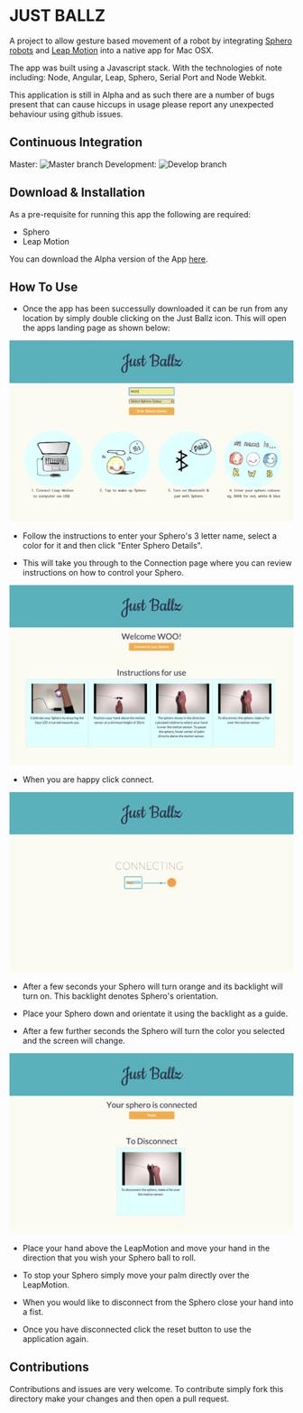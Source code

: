 
JUST BALLZ
============

A project to allow gesture based movement of a robot by integrating [Sphero robots](www.sphero.com) and [Leap Motion](www.leapmotion.com) into a native app for Mac OSX.

The app was built using a Javascript stack. With the technologies of note including: Node, Angular, Leap, Sphero, Serial Port and Node Webkit.

This application is still in Alpha and as such there are a number of bugs present that can cause hiccups in usage please report any unexpected behaviour using github issues.

Continuous Integration
--------------------------
Master: ![Master branch](https://travis-ci.org/ALRW/just_ballz.svg?branch=master)
Development: ![Develop branch](https://travis-ci.org/ALRW/just_ballz.svg?branch=develop)

Download & Installation
-----------------------
As a pre-requisite for running this app the following are required:

- Sphero
- Leap Motion

You can download the Alpha version of the App [here](https://www.dropbox.com/s/dli2elziuqux9q3/Just%20Ballz.app.zip?dl=0).

How To Use
----------
- Once the app has been successully downloaded it can be run from any location by simply double clicking on the Just Ballz icon. This will open the apps landing page as shown below:

![landingPage](readmeImages/landingPage.png)

- Follow the instructions to enter your Sphero's 3 letter name, select a color for it and then click "Enter Sphero Details".

- This will take you through to the Connection page where you can review instructions on how to control your Sphero.

![instructionPage](readmeImages/instructionsPage.png)

- When you are happy click connect.

![connecting page](readmeImages/ConnectingPage.png)

- After a few seconds your Sphero will turn orange and its backlight will turn on. This backlight denotes Sphero's orientation.

- Place your Sphero down and orientate it using the backlight as a guide.

- After a few further seconds the Sphero will turn the color you selected and the screen will change.

![connected page](readmeImages/connectedPage.png)

- Place your hand above the LeapMotion and move your hand in the direction that you wish your Sphero ball to roll.

- To stop your Sphero simply move your palm directly over the LeapMotion.

- When you would like to disconnect from the Sphero close your hand into a fist.

- Once you have disconnected click the reset button to use the application again.

Contributions
-------------
Contributions and issues are very welcome. To contribute simply fork this directory make your changes and then open a pull request.
